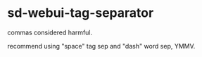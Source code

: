 # sd-webui-tag-separator

commas considered harmful.

recommend using "space" tag sep and "dash" word sep, YMMV.
